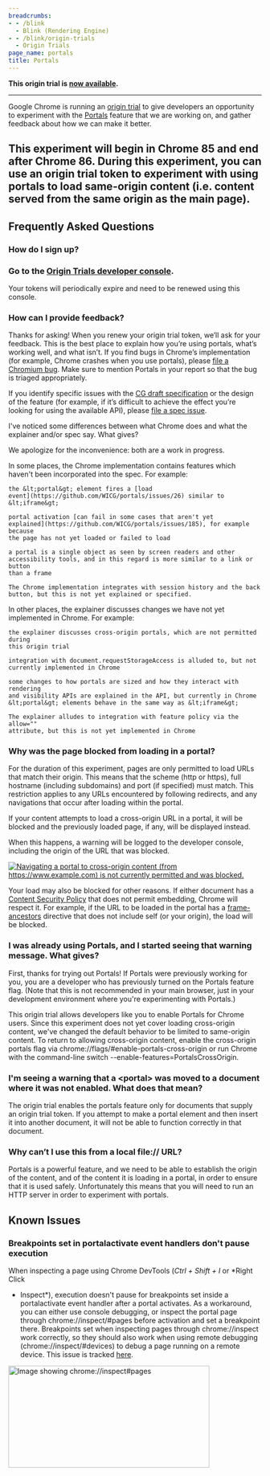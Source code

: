 ```yaml
---
breadcrumbs:
- - /blink
  - Blink (Rendering Engine)
- - /blink/origin-trials
  - Origin Trials
page_name: portals
title: Portals
---
```


**This origin trial is [now
available](https://developers.chrome.com/origintrials/#/view_trial/-7680889164480380927).**

---

Google Chrome is running an [origin
trial](https://github.com/GoogleChrome/OriginTrials/blob/gh-pages/developer-guide.md)
to give developers an opportunity to experiment with the
[Portals](https://web.dev/hands-on-portals/) feature that we are working on, and
gather feedback about how we can make it better.

## This experiment will begin in Chrome 85 and end after Chrome 86. During this experiment, you can use an origin trial token to experiment with using portals to load same-origin content (i.e. content served from the same origin as the main page).

## Frequently Asked Questions

### How do I sign up?

### Go to the [Origin Trials developer console](https://developers.chrome.com/origintrials/#/view_trial/-7680889164480380927).

Your tokens will periodically expire and need to be renewed using this console.

### How can I provide feedback?

Thanks for asking! When you renew your origin trial token, we’ll ask for your
feedback. This is the best place to explain how you’re using portals, what’s
working well, and what isn’t.
If you find bugs in Chrome’s implementation (for example, Chrome crashes when
you use portals), please [file a Chromium bug](https://crbug.com/new). Make sure
to mention Portals in your report so that the bug is triaged appropriately.

If you identify specific issues with the [CG draft
specification](https://wicg.github.io/portals/) or the design of the feature
(for example, if it’s difficult to achieve the effect you’re looking for using
the available API), please [file a spec
issue](https://github.com/WICG/portals/issues/new).

I've noticed some differences between what Chrome does and what the explainer
and/or spec say. What gives?

We apologize for the inconvenience: both are a work in progress.

In some places, the Chrome implementation contains features which haven't been
incorporated into the spec. For example:

    the &lt;portal&gt; element fires a [load
    event](https://github.com/WICG/portals/issues/26) similar to &lt;iframe&gt;

    portal activation [can fail in some cases that aren't yet
    explained](https://github.com/WICG/portals/issues/185), for example because
    the page has not yet loaded or failed to load

    a portal is a single object as seen by screen readers and other
    accessibility tools, and in this regard is more similar to a link or button
    than a frame

    The Chrome implementation integrates with session history and the back
    button, but this is not yet explained or specified.

In other places, the explainer discusses changes we have not yet implemented in
Chrome. For example:

    the explainer discusses cross-origin portals, which are not permitted during
    this origin trial

    integration with document.requestStorageAccess is alluded to, but not
    currently implemented in Chrome

    some changes to how portals are sized and how they interact with rendering
    and visibility APIs are explained in the API, but currently in Chrome
    &lt;portal&gt; elements behave in the same way as &lt;iframe&gt;

    The explainer alludes to integration with feature policy via the allow=""
    attribute, but this is not yet implemented in Chrome

### Why was the page blocked from loading in a portal?

For the duration of this experiment, pages are only permitted to load URLs that
match their origin. This means that the scheme (http or https), full hostname
(including subdomains) and port (if specified) must match. This restriction
applies to any URLs encountered by following redirects, and any navigations that
occur after loading within the portal.

If your content attempts to load a cross-origin URL in a portal, it will be
blocked and the previously loaded page, if any, will be displayed instead.

When this happens, a warning will be logged to the developer console, including
the origin of the URL that was blocked.

[<img alt="Navigating a portal to cross-origin content (from
https://www.example.com) is not currently permitted and was blocked."
src="/blink/origin-trials/portals/consolewarning.png">](/blink/origin-trials/portals/consolewarning.png)

Your load may also be blocked for other reasons. If either document has a
[Content Security Policy](https://developer.mozilla.org/en-US/docs/Web/HTTP/CSP)
that does not permit embedding, Chrome will respect it. For example, if the URL
to be loaded in the portal has a
[frame-ancestors](https://developer.mozilla.org/en-US/docs/Web/HTTP/Headers/Content-Security-Policy/frame-ancestors)
directive that does not include self (or your origin), the load will be blocked.

### I was already using Portals, and I started seeing that warning message. What gives?

First, thanks for trying out Portals! If Portals were previously working for
you, you are a developer who has previously turned on the Portals feature flag.
(Note that this is not recommended in your main browser, just in your
development environment where you're experimenting with Portals.)

This origin trial allows developers like you to enable Portals for Chrome users.
Since this experiment does not yet cover loading cross-origin content, we've
changed the default behavior to be limited to same-origin content. To return to
allowing cross-origin content, enable the cross-origin portals flag via
chrome://flags/#enable-portals-cross-origin or run Chrome with the command-line
switch --enable-features=PortalsCrossOrigin.

### I'm seeing a warning that a &lt;portal&gt; was moved to a document where it was not enabled. What does that mean?

The origin trial enables the portals feature only for documents that supply an
origin trial token. If you attempt to make a portal element and then insert it
into another document, it will not be able to function correctly in that
document.

### Why can’t I use this from a local file:// URL?

Portals is a powerful feature, and we need to be able to establish the origin of
the content, and of the content it is loading in a portal, in order to ensure
that it is used safely. Unfortunately this means that you will need to run an
HTTP server in order to experiment with portals.

## Known Issues

### Breakpoints set in portalactivate event handlers don't pause execution

When inspecting a page using Chrome DevTools (*Ctrl + Shift + I* or *Right Click
+ Inspect*), execution doesn't pause for breakpoints set inside a portalactivate
event handler after a portal activates. As a workaround, you can either use
console debugging, or inspect the portal page through chrome://inspect/#pages
before activation and set a breakpoint there. Breakpoints set when inspecting
pages through chrome://inspect work correctly, so they should also work when
using remote debugging (chrome://inspect/#devices) to debug a page running on a
remote device. This issue is tracked [here](https://crbug.com/1025761).

[<img alt="Image showing chrome://inspect#pages"
src="/blink/origin-trials/portals/DevTools_Breakpoint_Workaround.png" height=203
width=400>](/blink/origin-trials/portals/DevTools_Breakpoint_Workaround.png)
